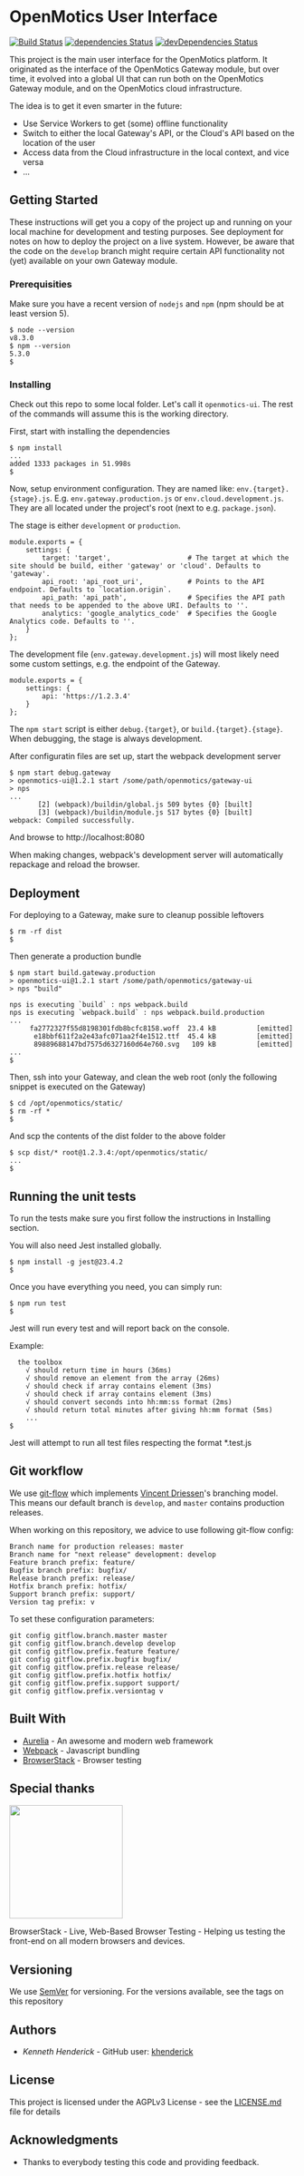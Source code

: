 # OpenMotics User Interface

[![Build Status](https://travis-ci.org/openmotics/frontend.svg?branch=develop)](https://travis-ci.org/openmotics/frontend) [![dependencies Status](https://david-dm.org/openmotics/gateway-frontend/status.svg)](https://david-dm.org/openmotics/gateway-frontend) [![devDependencies Status](https://david-dm.org/openmotics/gateway-frontend/dev-status.svg)](https://david-dm.org/openmotics/gateway-frontend?type=dev) 


This project is the main user interface for the OpenMotics platform. It originated as the interface of the OpenMotics Gateway module, but over time,
it evolved into a global UI that can run both on the OpenMotics Gateway module, and on the OpenMotics cloud infrastructure.

The idea is to get it even smarter in the future:
* Use Service Workers to get (some) offline functionality
* Switch to either the local Gateway's API, or the Cloud's API based on the location of the user
* Access data from the Cloud infrastructure in the local context, and vice versa
* ...

## Getting Started

These instructions will get you a copy of the project up and running on your local machine for development and testing purposes.
See deployment for notes on how to deploy the project on a live system. However, be aware that the code on the `develop` branch might require
certain API functionality not (yet) available on your own Gateway module.

### Prerequisities

Make sure you have a recent version of ```nodejs``` and ```npm``` (npm should be at least version 5).

```
$ node --version
v8.3.0
$ npm --version
5.3.0
$
```

### Installing

Check out this repo to some local folder. Let's call it ```openmotics-ui```. The rest of the commands will assume this is the working directory.

First, start with installing the dependencies

```
$ npm install
...
added 1333 packages in 51.998s
$
```

Now, setup environment configuration.  They are named like: ```env.{target}.{stage}.js```. E.g. ```env.gateway.production.js``` or ```env.cloud.development.js```.
They are all located under the project's root (next to e.g. ```package.json```).

The stage is either ```development``` or ```production```.

```
module.exports = {
    settings: {
        target: 'target',                   # The target at which the site should be build, either 'gateway' or 'cloud'. Defaults to 'gateway'.
        api_root: 'api_root_uri',           # Points to the API endpoint. Defaults to `location.origin`.
        api_path: 'api_path',               # Specifies the API path that needs to be appended to the above URI. Defaults to ''.
        analytics: 'google_analytics_code'  # Specifies the Google Analytics code. Defaults to ''.
    }
};
```

The development file (```env.gateway.development.js```) will most likely need some custom settings, e.g. the endpoint of the Gateway.

```
module.exports = {
    settings: {
        api: 'https://1.2.3.4'
    }
};
```

The ```npm start``` script is either ```debug.{target}```, or ```build.{target}.{stage}```. When debugging, the stage is always development.

After configuratin files are set up, start the webpack development server

```
$ npm start debug.gateway
> openmotics-ui@1.2.1 start /some/path/openmotics/gateway-ui
> nps
...
       [2] (webpack)/buildin/global.js 509 bytes {0} [built]
       [3] (webpack)/buildin/module.js 517 bytes {0} [built]
webpack: Compiled successfully.
```

And browse to http://localhost:8080

When making changes, webpack's development server will automatically repackage and reload the browser.

## Deployment

For deploying to a Gateway, make sure to cleanup possible leftovers

```
$ rm -rf dist
$
```

Then generate a production bundle

```
$ npm start build.gateway.production
> openmotics-ui@1.2.1 start /some/path/openmotics/gateway-ui
> nps "build"

nps is executing `build` : nps webpack.build
nps is executing `webpack.build` : nps webpack.build.production
...
     fa2772327f55d8198301fdb8bcfc8158.woff  23.4 kB          [emitted]
      e18bbf611f2a2e43afc071aa2f4e1512.ttf  45.4 kB          [emitted]
      89889688147bd7575d6327160d64e760.svg   109 kB          [emitted]
...
$
```

Then, ssh into your Gateway, and clean the web root (only the following snippet is executed on the Gateway)

```
$ cd /opt/openmotics/static/
$ rm -rf *
$
```

And scp the contents of the dist folder to the above folder

```
$ scp dist/* root@1.2.3.4:/opt/openmotics/static/
...
$
```

## Running the unit tests

To run the tests make sure you first follow the instructions in Installing section.

You will also need Jest installed globally.

```
$ npm install -g jest@23.4.2
$
```

Once you have everything you need, you can simply run:

```
$ npm run test
$
```

Jest will run every test and will report back on the console. 

Example:

```
  the toolbox
    √ should return time in hours (36ms)
    √ should remove an element from the array (26ms)
    √ should check if array contains element (3ms)
    √ should check if array contains element (3ms)
    √ should convert seconds into hh:mm:ss format (2ms)
    √ should return total minutes after giving hh:mm format (5ms)
    ...
$
```

Jest will attempt to run all test files respecting the format *.test.js


## Git workflow

We use [git-flow](https://github.com/petervanderdoes/gitflow-avh) which implements [Vincent Driessen](http://nvie.com/posts/a-successful-git-branching-model/)'s
branching model. This means our default branch is ```develop```, and ```master``` contains production releases.

When working on this repository, we advice to use following git-flow config:

```
Branch name for production releases: master
Branch name for "next release" development: develop
Feature branch prefix: feature/
Bugfix branch prefix: bugfix/
Release branch prefix: release/
Hotfix branch prefix: hotfix/
Support branch prefix: support/
Version tag prefix: v
```

To set these configuration parameters:

```
git config gitflow.branch.master master
git config gitflow.branch.develop develop
git config gitflow.prefix.feature feature/
git config gitflow.prefix.bugfix bugfix/
git config gitflow.prefix.release release/
git config gitflow.prefix.hotfix hotfix/
git config gitflow.prefix.support support/
git config gitflow.prefix.versiontag v
```

## Built With

* [Aurelia](http://aurelia.io/) - An awesome and modern web framework
* [Webpack](https://webpack.github.io/) - Javascript bundling
* [BrowserStack](https://www.browserstack.com) - Browser testing

## Special thanks

[<img src="https://www.browserstack.com/images/layout/browserstack-logo-600x315.png" width="200">](https://www.browserstack.com)

BrowserStack - Live, Web-Based Browser Testing - Helping us testing the front-end on all modern browsers and devices.

## Versioning

We use [SemVer](http://semver.org/) for versioning. For the versions available, see the tags on this repository

## Authors

* *Kenneth Henderick* - GitHub user: [khenderick](https://github.com/khenderick)

## License

This project is licensed under the AGPLv3 License - see the [LICENSE.md](LICENSE.md) file for details

## Acknowledgments

* Thanks to everybody testing this code and providing feedback.

